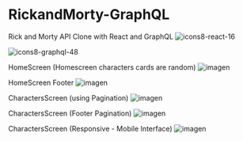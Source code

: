 # RickandMorty-GraphQL

Rick and Morty API Clone with React and GraphQL 
![icons8-react-16](https://user-images.githubusercontent.com/68347411/217637912-8b5e5d59-0957-4fcb-950b-1452e0f3715a.png)

![icons8-graphql-48](https://user-images.githubusercontent.com/68347411/217637868-0df79633-fa07-4e7c-8873-ea5f82828570.png)

HomeScreen  (Homescreen characters cards are random)
![imagen](https://user-images.githubusercontent.com/68347411/217636639-cfac02b7-fc65-44aa-a9ff-2feafa9141e8.png)

HomeScreen Footer
![imagen](https://user-images.githubusercontent.com/68347411/217636697-ffcd0f29-32bf-4b7b-a486-df4310e822e9.png)

CharactersScreen (using Pagination)
![imagen](https://user-images.githubusercontent.com/68347411/217636779-a6e0a5ba-089b-4b33-a3e5-da862e0b21ba.png)

CharactersScreen (Footer Pagination)
![imagen](https://user-images.githubusercontent.com/68347411/217636848-91443f8d-b44e-459a-a016-5b58cae1d488.png)

CharactersScreen (Responsive - Mobile Interface)
![imagen](https://user-images.githubusercontent.com/68347411/217637228-eda4a114-663f-462d-a0f9-602e59030750.png)
